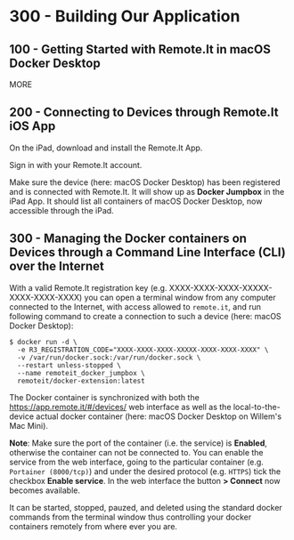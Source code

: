 # 300 - Building Our Application

## 100 - Getting Started with Remote.It in macOS Docker Desktop

MORE

## 200 - Connecting to Devices through Remote.It iOS App

On the iPad, download and install the Remote.It App.

Sign in with your Remote.It account.

Make sure the device (here: macOS Docker Desktop) has been registered and is connected with Remote.It. It will show up as **Docker Jumpbox** in the iPad App. It should list all containers of macOS Docker Desktop, now accessible through the iPad.

## 300 - Managing the Docker containers on Devices through a Command Line Interface (CLI) over the Internet

With a valid Remote.It registration key (e.g. XXXX-XXXX-XXXX-XXXXX-XXXX-XXXX-XXXX) you can open a terminal window from any computer connected to the Internet, with access allowed to ```remote.it```, and run following command to create a connection to such a device (here: macOS Docker Desktop):

```
$ docker run -d \
  -e R3_REGISTRATION_CODE="XXXX-XXXX-XXXX-XXXXX-XXXX-XXXX-XXXX" \
  -v /var/run/docker.sock:/var/run/docker.sock \
  --restart unless-stopped \
  --name remoteit_docker_jumpbox \
  remoteit/docker-extension:latest
```

The Docker container is synchronized with both the https://app.remote.it/#/devices/ web interface as well as the local-to-the-device actual docker container (here: macOS Docker Desktop on Willem's Mac Mini). 

**Note**: Make sure the port of the container (i.e. the service) is **Enabled**, otherwise the container can not be connected to. You can enable the service from the web interface, going to the particular container (e.g. ```Portainer (8000/tcp)```) and under the desired protocol (e.g. ```HTTPS```) tick the checkbox **Enable service**. In the web interface the button **> Connect** now becomes available.

It can be started, stopped, pauzed, and deleted using the standard docker commands from the terminal window thus controlling your docker containers remotely from where ever you are.
